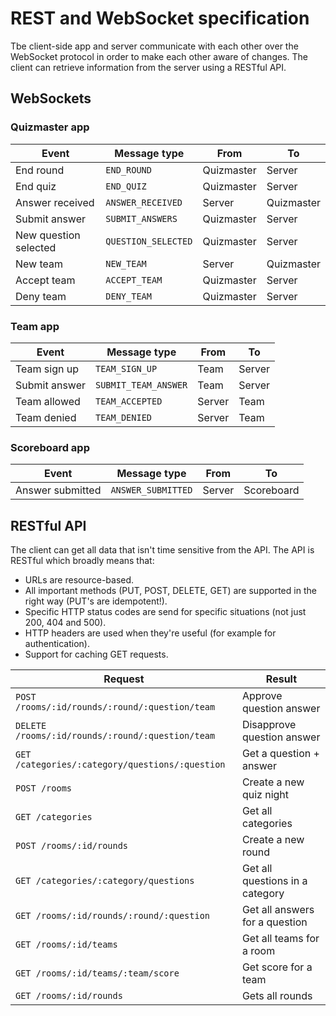 # REST and WebSocket specification
Tbe client-side app and server communicate with each other over the WebSocket protocol in order to make each other aware of changes. The client can retrieve information from the server using a RESTful API.

## WebSockets
### Quizmaster app
| Event                 | Message type          | From       | To         |
| --------------------- | --------------------- | ---------- | ---------- |
| End round             | ``END_ROUND``         | Quizmaster | Server     |
| End quiz              | ``END_QUIZ``          | Quizmaster | Server     |
| Answer received       | ``ANSWER_RECEIVED``   | Server     | Quizmaster |
| Submit answer         | ``SUBMIT_ANSWERS``    | Quizmaster | Server     |
| New question selected | ``QUESTION_SELECTED`` | Quizmaster | Server     |
| New team              | ``NEW_TEAM``          | Server     | Quizmaster |
| Accept team           | ``ACCEPT_TEAM``       | Quizmaster | Server     |
| Deny team             | ``DENY_TEAM``         | Quizmaster | Server     |

### Team app
| Event                 | Message type          | From       | To         |
| --------------------- | --------------------- | ---------- | ---------- |
| Team sign up          | ``TEAM_SIGN_UP``      | Team       | Server     |
| Submit answer         | ``SUBMIT_TEAM_ANSWER``| Team       | Server     |
| Team allowed          | ``TEAM_ACCEPTED``     | Server     | Team       |
| Team denied           | ``TEAM_DENIED``       | Server     | Team       |

### Scoreboard app
| Event                 | Message type          | From       | To         |
| --------------------- | --------------------- | ---------- | ---------- |
| Answer submitted      | ``ANSWER_SUBMITTED``  | Server     | Scoreboard |

## RESTful API
The client can get all data that isn't time sensitive from the API. The API is RESTful which broadly means that:
 - URLs are resource-based.
 - All important methods (PUT, POST, DELETE, GET) are supported in the right way (PUT's are idempotent!).
 - Specific HTTP status codes are send for specific situations (not just 200, 404 and 500).
 - HTTP headers are used when they're useful (for example for authentication).
 - Support for caching GET requests.

| Request                                               | Result                            |
| ----------------------------------------------------- | --------------------------------- |
| ```POST /rooms/:id/rounds/:round/:question/team```    | Approve question answer           |
| ```DELETE /rooms/:id/rounds/:round/:question/team```  | Disapprove question answer        |
| ```GET /categories/:category/questions/:question```   | Get a question + answer           |
| ```POST /rooms```                                     | Create a new quiz night           |
| ```GET /categories```                                 | Get all categories                |
| ```POST /rooms/:id/rounds```                          | Create a new round                |
| ```GET /categories/:category/questions```             | Get all questions in a category   |
| ```GET /rooms/:id/rounds/:round/:question```          | Get all answers for a question    |
| ```GET /rooms/:id/teams```                            | Get all teams for a room          |
| ```GET /rooms/:id/teams/:team/score```                | Get score for a team              |
| ```GET /rooms/:id/rounds```                           | Gets all rounds                   |